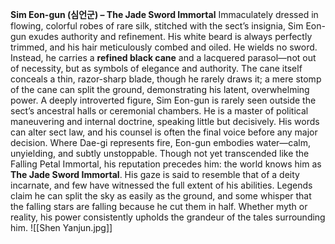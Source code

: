 
**Sim Eon-gun (심언군) – The Jade Sword Immortal**
Immaculately dressed in flowing, colorful robes of rare silk, stitched with the sect’s insignia, Sim Eon-gun exudes authority and refinement. His white beard is always perfectly trimmed, and his hair meticulously combed and oiled.
He wields no sword. Instead, he carries a **refined black cane** and a lacquered parasol—not out of necessity, but as symbols of elegance and authority. The cane itself conceals a thin, razor-sharp blade, though he rarely draws it; a mere stomp of the cane can split the ground, demonstrating his latent, overwhelming power.
A deeply introverted figure, Sim Eon-gun is rarely seen outside the sect’s ancestral halls or ceremonial chambers. He is a master of political maneuvering and internal doctrine, speaking little but decisively. His words can alter sect law, and his counsel is often the final voice before any major decision. Where Dae-gi represents fire, Eon-gun embodies water—calm, unyielding, and subtly unstoppable.
Though not yet transcended like the Falling Petal Immortal, his reputation precedes him: the world knows him as **The Jade Sword Immortal**. His gaze is said to resemble that of a deity incarnate, and few have witnessed the full extent of his abilities. Legends claim he can split the sky as easily as the ground, and some whisper that the falling stars are falling because he cut them in half. Whether myth or reality, his power consistently upholds the grandeur of the tales surrounding him.
![[Shen Yanjun.jpg]]
